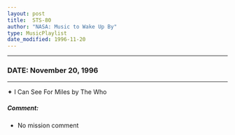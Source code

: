 ```yaml
---
layout: post
title:  STS-80
author: "NASA: Music to Wake Up By"
type: MusicPlaylist
date_modified: 1996-11-20
---
```


----
### DATE: November 20, 1996
----
✦ I Can See For Miles by The Who

##### Comment:
* No mission comment
